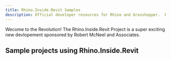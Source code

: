```yaml
---
title: Rhino.Inside.Revit Samples
description: Official developer resources for Rhino and Grasshopper.  Rhino developer tools are royalty free and include support.
---
```



Wecome to the Revolution!
The Rhino.Inside.Revit Project is a super exciting new devlopement sponsored by Robert McNeel and Associates.



## Sample projects using Rhino.Inside.Revit
